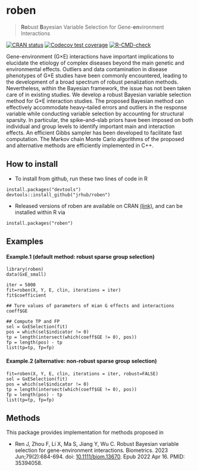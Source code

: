 
<!-- README.md is generated from README.Rmd. Please edit that file -->

# roben

> **Ro**bust **B**ayesian Variable Selection for Gene-**en**vironment
> Interactions

<!-- badges: start -->
<!-- [![CRAN](https://www.r-pkg.org/badges/version/spinBayes)](https://cran.r-project.org/package=spinBayes) -->
<!-- [![CRAN RStudio mirror downloads](http://cranlogs.r-pkg.org/badges/spinBayes)](http://www.r-pkg.org/pkg/spinBayes) -->

[![CRAN
status](https://www.r-pkg.org/badges/version/roben)](https://CRAN.R-project.org/package=roben)
[![Codecov test
coverage](https://codecov.io/gh/jrhub/roben/branch/master/graph/badge.svg)](https://codecov.io/gh/jrhub/roben?branch=master)
[![R-CMD-check](https://github.com/jrhub/robin/actions/workflows/R-CMD-check.yaml/badge.svg)](https://github.com/jrhub/robin/actions/workflows/R-CMD-check.yaml)
<!-- badges: end -->

Gene-environment (G×E) interactions have important implications to
elucidate the etiology of complex diseases beyond the main genetic and
environmental effects. Outliers and data contamination in disease
phenotypes of G×E studies have been commonly encountered, leading to the
development of a broad spectrum of robust penalization methods.
Nevertheless, within the Bayesian framework, the issue has not been
taken care of in existing studies. We develop a robust Bayesian variable
selection method for G×E interaction studies. The proposed Bayesian
method can effectively accommodate heavy–tailed errors and outliers in
the response variable while conducting variable selection by accounting
for structural sparsity. In particular, the spike–and–slab priors have
been imposed on both individual and group levels to identify important
main and interaction effects. An efficient Gibbs sampler has been
developed to facilitate fast computation. The Markov chain Monte Carlo
algorithms of the proposed and alternative methods are efficiently
implemented in C++.

## How to install

- To install from github, run these two lines of code in R

<!-- -->

    install.packages("devtools")
    devtools::install_github("jrhub/roben")

- Released versions of roben are available on CRAN
  [(link)](https://cran.r-project.org/package=roben), and can be
  installed within R via

<!-- -->

    install.packages("roben")

## Examples

#### Example.1 (default method: robust sparse group selection)

    library(roben)
    data(GxE_small)

    iter = 5000
    fit=roben(X, Y, E, clin, iterations = iter)
    fit$coefficient

    ## Ture values of parameters of mian G effects and interactions
    coeff$GE

    ## Compute TP and FP
    sel = GxESelection(fit)
    pos = which(sel$indicator != 0)
    tp = length(intersect(which(coeff$GE != 0), pos))
    fp = length(pos) - tp
    list(tp=tp, fp=fp)

#### Example.2 (alternative: non-robust sparse group selection)

    fit=roben(X, Y, E, clin, iterations = iter, robust=FALSE)
    sel = GxESelection(fit)
    pos = which(sel$indicator != 0)
    tp = length(intersect(which(coeff$GE != 0), pos))
    fp = length(pos) - tp
    list(tp=tp, fp=fp)

<!-- #### Example.3 (non-sparse) -->
<!-- ``` -->
<!-- data(gExp.L) -->
<!-- test = sample((1:nrow(X2)), floor(nrow(X2)/5)) -->
<!-- spbayes=BVCfit(X2[-test,], Y2[-test,], Z2[-test,], E2[-test,], clin2[-test,], structural=TRUE, sparse=FALSE) -->
<!-- spbayes -->
<!-- selected = BVSelection(spbayes) -->
<!-- selected -->
<!-- pred = predict(spbayes, X2[test,], Z2[test,], E2[test,], clin2[test,], Y2[test,]) -->
<!-- pred$pmse -->
<!-- # c(pred$y.pred) -->
<!-- ``` -->

## Methods

This package provides implementation for methods proposed in

- Ren J, Zhou F, Li X, Ma S, Jiang Y, Wu C. Robust Bayesian variable
  selection for gene-environment interactions. Biometrics. 2023
  Jun;79(2):684-694. doi:
  [10.1111/biom.13670](https://doi.org/10.1111/biom.13670). Epub 2022
  Apr 16. PMID: 35394058.

